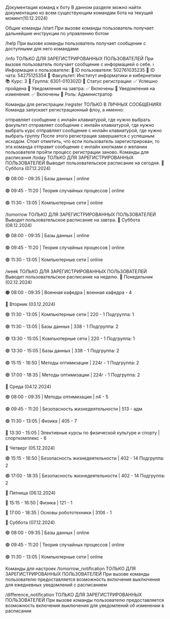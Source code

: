 Документация команд к боту
В данном разделе можно найти документацию ко всем существующим командам бота на текущий момент(10.12.2024)

Общие команды
/start
При вызове команды пользователь получает дальнейшие инструкции по управлению ботом

/help
При вызове команды пользователь получает сообщение с доступными для него командами

/info
ТОЛЬКО ДЛЯ ЗАРЕГИСТРИРОВАННЫХ ПОЛЬЗОВАТЕЛЕЙ
При вызове пользователь получает сообщение с информацией о себе.
ℹ️ Информация о пользователе:
👤 ID пользователя: 502761035235
💬 ID чата: 54275125354
🏫 Факультет: Институт информатики и кибернетики
📚 Курс: 3
👥 Группа: 6301-010302D
📝 Статус регистрации: ✅ Успешно пройдена
🔔 Уведомления на завтра: ✅ Включены
🔔 Уведомления на изменения: ✅ Включены
👤 Роль: Администратор

Команды для регистрации
/register
ТОЛЬКО В ЛИЧНЫХ СООБЩЕНИЯХ
Команда запускает регистрационный флоу, а именно:

отправляет сообщение с инлайн клавиатурой, где нужно выбрать факультет
отправляет сообщение с инлайн клавиатурой, где нужно выбрать курс
отправляет сообщение с инлайн клавиатурой, где нужно выбрать группу
После этого регистрация завершается с успешным исходом.
Стоит отметить, что если пользователь зарегистрирован, то эта команда отправит сообщение с инлайн кнопками о желании пользователя пройти процесс регистрации заново.
Команды для расписания
/today
ТОЛЬКО ДЛЯ ЗАРЕГИСТРИРОВАННЫХ ПОЛЬЗОВАТЕЛЕЙ
Выводит пользовательское расписание на сегодня.
🔹 Суббота (07.12.2024)

🟢 08:00 - 09:35 | Базы данных | online

🟢 09:45 - 11:20 | Теория случайных процессов | online

🟢 11:30 - 13:05 | Компьютерные сети | online

/tomorrow
ТОЛЬКО ДЛЯ ЗАРЕГИСТРИРОВАННЫХ ПОЛЬЗОВАТЕЛЕЙ
Выводит пользовательское расписание на завтра.
🔹 Суббота (08.12.2024)

🟢 08:00 - 09:35 | Базы данных | online

🟢 09:45 - 11:20 | Теория случайных процессов | online

🟢 11:30 - 13:05 | Компьютерные сети | online

/week
ТОЛЬКО ДЛЯ ЗАРЕГИСТРИРОВАННЫХ ПОЛЬЗОВАТЕЛЕЙ
Выводит пользовательское расписание на неделю.
🔹 Понедельник (02.12.2024)

🟠 08:00 - 09:35 | Военная кафедра | военная кафедра - 4

🔹 Вторник (03.12.2024)

🟣 11:30 - 13:05 | Компьютерные сети | 220 - 1
Подгруппа: 1

🟣 11:30 - 13:05 | Базы данных | 338 - 1
Подгруппа: 2

🟣 13:30 - 15:05 | Компьютерные сети | 220 - 1
Подгруппа: 1

🟣 13:30 - 15:05 | Базы данных | 338 - 1
Подгруппа: 2

🟣 15:15 - 16:50 | Методы оптимизации | 224г - 1
Подгруппа: 2

🟣 17:00 - 18:35 | Методы оптимизации | 224г - 1
Подгруппа: 2

🔹 Среда (04.12.2024)

🟢 08:00 - 09:35 | Методы оптимизации | л4 - 5

🟢 09:45 - 11:20 | Безопасность жизнедеятельности | 513 - адм

🟢 11:30 - 13:05 | Физика | 405 - 7

🔴 13:30 - 15:05 | Элективные курсы по физической культуре и спорту | спорткомплекс - 6

🔹 Четверг (05.12.2024)

🟣 15:15 - 16:50 | Безопасность жизнедеятельности | 402 - 14
Подгруппа: 2

🟣 17:00 - 18:35 | Безопасность жизнедеятельности | 402 - 14
Подгруппа: 2

🔹 Пятница (06.12.2024)

🔴 15:15 - 16:50 | Физика | 121 - 1

🔴 17:00 - 18:35 | Основы робототехники | 310б - 1

🔹 Суббота (07.12.2024)

🟢 08:00 - 09:35 | Базы данных | online

🟢 09:45 - 11:20 | Теория случайных процессов | online

🟢 11:30 - 13:05 | Компьютерные сети | online

Команды для настроек
/tomorrow_notification
ТОЛЬКО ДЛЯ ЗАРЕГИСТРИРОВАННЫХ ПОЛЬЗОВАТЕЛЕЙ
При вызове команды пользователю предоставляется возможность включения выключения для ежедневных уведомлений с расписанием

/difference_notification
ТОЛЬКО ДЛЯ ЗАРЕГИСТРИРОВАННЫХ ПОЛЬЗОВАТЕЛЕЙ
При вызове команды пользователю предоставляется возможность включения выключения для уведомлений об изменении в расписании
